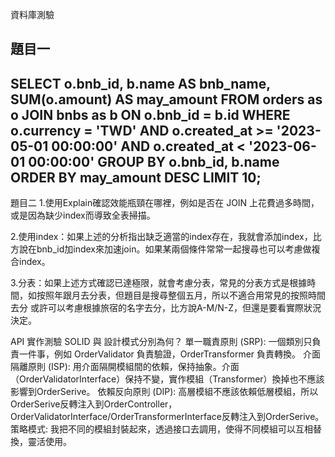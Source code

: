 資料庫測驗

題目一
------------------------------------------------------------------
SELECT 
    o.bnb_id, 
    b.name AS bnb_name, 
    SUM(o.amount) AS may_amount
FROM 
    orders as o
JOIN 
    bnbs as b 
ON 
    o.bnb_id = b.id
WHERE 
    o.currency = 'TWD'
AND 
    o.created_at >= '2023-05-01 00:00:00'
AND 
    o.created_at < '2023-06-01 00:00:00'
GROUP BY 
    o.bnb_id, 
    b.name
ORDER BY 
    may_amount DESC
LIMIT 
    10;
------------------------------------------------------------------
題目二
1.使用Explain確認效能瓶頸在哪裡，例如是否在 JOIN 上花費過多時間，或是因為缺少index而導致全表掃描。

2.使用index：如果上述的分析指出缺乏適當的index存在，我就會添加index，比方說在bnb_id加index來加速join。如果某兩個條件常常一起搜尋也可以考慮做複合index。

3.分表：如果上述方式確認已達極限，就會考慮分表，常見的分表方式是根據時間，如按照年跟月去分表，但題目是搜尋整個五月，所以不適合用常見的按照時間去分
或許可以考慮根據旅宿的名字去分，比方說A-M/N-Z，但還是要看實際狀況決定。


API 實作測驗
SOLID 與 設計模式分別為何？
單一職責原則 (SRP): 一個類別只負責一件事，例如 OrderValidator 負責驗證，OrderTransformer 負責轉換。
介面隔離原則 (ISP): 用介面隔開模組間的依賴，保持抽象。介面（OrderValidatorInterface）保持不變，實作模組（Transformer）換掉也不應該影響到OrderSerive。
依賴反向原則 (DIP): 高層模組不應該依賴低層模組，所以OrderSerive反轉注入到OrderController，OrderValidatorInterface/OrderTransformerInterface反轉注入到OrderSerive。
策略模式: 我把不同的模組封裝起來，透過接口去調用，使得不同模組可以互相替換，靈活使用。


